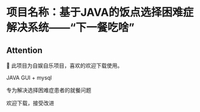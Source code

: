 # 项目名称：基于JAVA的饭点选择困难症解决系统——“下一餐吃啥”

## Attention
:hatched_chick: 此项目为自娱自乐项目，喜欢的欢迎下载使用。

JAVA GUI + mysql

专为解决选择困难症患者的就餐问题

欢迎下载，接受改进
